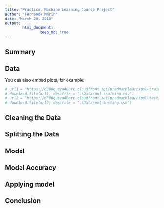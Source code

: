 ```yaml
---
title: "Practical Machine Learning Course Project"
author: "Fernando Marin"
date: "March 20, 2018"
output: 
        html_document:
                keep_md: true
---
```




## Summary



## Data

You can also embed plots, for example:


```r
# url1 = "https://d396qusza40orc.cloudfront.net/predmachlearn/pml-training.csv"
# download.file(url1, destfile = "./Data/pml-training.csv")
# url2 = "https://d396qusza40orc.cloudfront.net/predmachlearn/pml-testing.csv"
# download.file(url2, destfile = "./Data/pml-testing.csv")
```

## Cleaning the Data



## Splitting the Data



## Model



## Model Accuracy




## Applying model



## Conclusion



